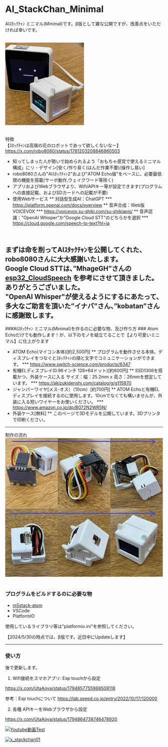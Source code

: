 # AI_StackChan_Minimal
AIｽﾀｯｸﾁｬﾝ ミニマル(Minimal)です。β版として雑な公開ですが、改善点をいただければ幸いです。
<br><br>

<img src="images/AI_StackChan_Minimal01.jpg" width="50%"><br><br>

特徴<br>
【ｽﾀｯｸﾁｬﾝは高嶺の花のロボットであって欲しくないなー】<br>
https://x.com/robo8080/status/1781203208846860503

* 知ってしまった人が勢いで始められるよう「おもちゃ感覚で使えるミニマル構成」にリ・デザイン[安く/作り易く(はんだ作業不要)/操作し易い]
* robo8080さんの"AIｽﾀｯｸﾁｬﾝ2"および"ATOM Echo版"をベースに、必要最低限の機能を搭載(サーボ動作,ウェイクワード等除く)
* アプリおよびWebブラウザより、Wifi/APIキー等が設定できます(プログラムへの直接記載、およびSDカードへの記載が不要)
* 使用Webサービス
** 対話型生成AI：ChatGPT
*** https://platform.openai.com/docs/overview
** 音声合成：Web版 VOICEVOX
*** https://voicevox.su-shiki.com/su-shikiapis/
** 音声認識："OpenAI Whisper"か"Google Cloud STT"のどちらかを選択
*** https://cloud.google.com/speech-to-text?hl=ja
<br>

まずは命を削ってAIｽﾀｯｸﾁｬﾝを公開してくれた、robo8080さんに大大感謝いたします。<br>
Google Cloud STTは、”MhageGH”さんの [esp32_CloudSpeech](https://github.com/MhageGH/esp32_CloudSpeech/ "Title") を参考にさせて頂きました。ありがとうございました。<br>
"OpenAI Whisper"が使えるようにするにあたって、多大なご助言を頂いた”イナバ”さん、”kobatan”さんに感謝致します。<br>
---


###AIｽﾀｯｸﾁｬﾝ ミニマル(Minimal)を作るのに必要な物、及び作り方 ###
Atom Echoだけでも動作します！が、以下のモノを組立てることで【より可愛いミニマル】に仕上がります
* ATOM Echo(マイコン本体)[約2,500円]
** プログラムを動作させる本体。ディスプレイをつなぐとｽﾀｯｸﾁｬﾝの顔と文字でコミュニケーションができます。
*** https://www.switch-science.com/products/6347
* 有機ELディスプレイ(0.96インチ 128×64ドット)[約600円]
** SSD1306を搭載かつ、外装ケースに入る サイズ：幅：25.2mm x 高さ：26mmを想定しています。
*** https://akizukidenshi.com/catalog/g/g115870
* ジャンパーワイヤ[メス-オス）（10cm）[約700円]
** ATOM Echoと有機ELディスプレイを接続するのに使用します。10cmでなくても構いませんが、外装に入る短いワイヤーをお使いください。
*** https://www.amazon.co.jp/dp/B072N2WR5N/
*  外装ケース[無料]
** このページで3Dモデルを公開しています。3Dプリンタで印刷ください。
*** 
制作の流れ
![画像1](images/making_all01_A.jpg)<br><br>


### プログラムをビルドするのに必要な物 ###
* [m5stack-atom](http://www.m5stack.com/ "Title")<br>
* VSCode<br>
* PlatformIO<br>

使用しているライブラリ等は"platformio.ini"を参照してください。<br>

【2024/5/30の時点では、β版です。近日中にUpdateします】<br>

---


### 使い方 ###

後で更新します。<br>

1. Wifi接続をスマホアプリ: Esp touchから設定

https://x.com/UtaAoya/status/1794857755968508118

参考：Esp touchについて
https://lab.seeed.co.jp/entry/2022/10/17/120000

2. 各種 APIキーをWebブラウザから設定

https://x.com/UtaAoya/status/1794864738746478920

[![Youtube動画Test](https://user-images.githubusercontent.com/84756197/173222007-3aefa245-4c0e-45e6-9855-91f0e3be89ed.png)](https://youtu.be/5aKI900iGVo?t=1336)

[![x_stackchan01](https://github.com/A-Uta/AI_StackChan_Minimal/assets/55934940/fc68d8d1-a1e7-4231-82e1-fff1a5e98269)](https://x.com/robo8080/status/1781203208846860503)

<br>
<br>
<br>

